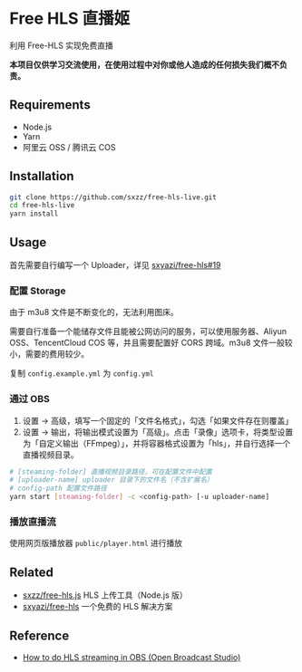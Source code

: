 # Free HLS 直播姬

利用 Free-HLS 实现免费直播

**本项目仅供学习交流使用，在使用过程中对你或他人造成的任何损失我们概不负责。**

## Requirements

- Node.js
- Yarn
- 阿里云 OSS / 腾讯云 COS

## Installation

```bash
git clone https://github.com/sxzz/free-hls-live.git
cd free-hls-live
yarn install
```

## Usage

首先需要自行编写一个 Uploader，详见 [sxyazi/free-hls#19](https://github.com/sxyazi/free-hls/issues/19)

### 配置 Storage

由于 m3u8 文件是不断变化的，无法利用图床。

需要自行准备一个能储存文件且能被公网访问的服务，可以使用服务器、Aliyun OSS、TencentCloud COS 等，并且需要配置好 CORS 跨域。m3u8 文件一般较小，需要的费用较少。

复制 `config.example.yml` 为 `config.yml`

### 通过 OBS

1. 设置 -> 高级，填写一个固定的「文件名格式」，勾选「如果文件存在则覆盖」
2. 设置 -> 输出，将输出模式设置为「高级」。点击「录像」选项卡，将类型设置为「自定义输出（FFmpeg）」，并将容器格式设置为「hls」，并自行选择一个直播视频目录。

```bash
# [steaming-folder] 直播视频目录路径，可在配置文件中配置
# [uploader-name] uploader 目录下的文件名（不含扩展名）
# config-path 配置文件路径
yarn start [steaming-folder] -c <config-path> [-u uploader-name]
```

### 播放直播流

使用网页版播放器 `public/player.html` 进行播放

## Related

- [sxzz/free-hls.js](https://github.com/sxzz/free-hls.js) HLS 上传工具（Node.js 版）
- [sxyazi/free-hls](https://github.com/sxyazi/free-hls) 一个免费的 HLS 解决方案

## Reference

- [How to do HLS streaming in OBS (Open Broadcast Studio)](https://obsproject.com/forum/resources/how-to-do-hls-streaming-in-obs-open-broadcast-studio.945/)
